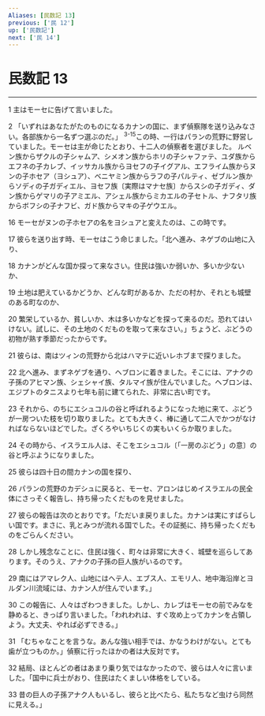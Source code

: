 ```yaml
---
Aliases: [民数記 13]
previous: ['民 12']
up: ['民数記']
next: ['民 14']
---
```

# 民数記 13

***




1 
主はモーセに告げて言いました。 



2 
「いずれはあなたがたのものになるカナンの国に、まず偵察隊を送り込みなさい。各部族から一名ずつ選ぶのだ。」 <sup class="versenum">3-15</sup>この時、一行はパランの荒野に野営していました。モーセは主が命じたとおり、十二人の偵察者を選びました。 ルベン族からザクルの子シャムア、シメオン族からホリの子シャファテ、ユダ族からエフネの子カレブ、イッサカル族からヨセフの子イグアル、エフライム族からヌンの子ホセア（ヨシュア）、ベニヤミン族からラフの子パルティ、ゼブルン族からソディの子ガディエル、ヨセフ族〔実際はマナセ族〕からスシの子ガディ、ダン族からゲマリの子アミエル、アシェル族からミカエルの子セトル、ナフタリ族からボフシの子ナフビ、ガド族からマキの子ゲウエル。 



16 
モーセがヌンの子ホセアの名をヨシュアと変えたのは、この時です。 



17 
彼らを送り出す時、モーセはこう命じました。「北へ進み、ネゲブの山地に入り、 



18 
カナンがどんな国か探って来なさい。住民は強いか弱いか、多いか少ないか、 



19 
土地は肥えているかどうか、どんな町があるか、ただの村か、それとも城壁のある町なのか、 



20 
繁栄しているか、貧しいか、木は多いかなどを探って来るのだ。恐れてはいけない。試しに、その土地のくだものを取って来なさい。」ちょうど、ぶどうの初物が熟す季節だったからです。 



21 
彼らは、南はツィンの荒野から北はハマテに近いレホブまで探りました。 



22 
北へ進み、まずネゲブを通り、ヘブロンに着きました。そこには、アナクの子孫のアヒマン族、シェシャイ族、タルマイ族が住んでいました。ヘブロンは、エジプトのタニスより七年も前に建てられた、非常に古い町です。 



23 
それから、のちにエシュコルの谷と呼ばれるようになった地に来て、ぶどうが一房ついた枝を切り取りました。とても大きく、棒に通して二人でかつがなければならないほどでした。ざくろやいちじくの実もいくらか取りました。 



24 
その時から、イスラエル人は、そこをエシュコル〔「一房のぶどう」の意〕の谷と呼ぶようになりました。 



25 
彼らは四十日の間カナンの国を探り、 



26 
パランの荒野のカデシュに戻ると、モーセ、アロンはじめイスラエルの民全体にさっそく報告し、持ち帰ったくだものを見せました。 



27 
彼らの報告は次のとおりです。「ただいま戻りました。カナンは実にすばらしい国です。まさに、乳とみつが流れる国でした。その証拠に、持ち帰ったくだものをごらんください。 



28 
しかし残念なことに、住民は強く、町々は非常に大きく、城壁を巡らしてあります。そのうえ、アナクの子孫の巨人族がいるのです。 



29 
南にはアマレク人、山地にはヘテ人、エブス人、エモリ人、地中海沿岸とヨルダン川流域には、カナン人が住んでいます。」 



30 
この報告に、人々はざわつきました。しかし、カレブはモーセの前でみなを静めると、きっぱり言いました。「われわれは、すぐ攻め上ってカナンを占領しよう。大丈夫、やれば必ずできる。」 



31 
「むちゃなことを言うな。あんな強い相手では、かなうわけがない。とても歯が立つものか。」偵察に行ったほかの者は大反対です。 



32 
結局、ほとんどの者はあまり乗り気ではなかったので、彼らは人々に言いました。「国中に兵士がおり、住民はたくましい体格をしている。 



33 
昔の巨人の子孫アナク人もいるし、彼らと比べたら、私たちなど虫けら同然に見える。」
